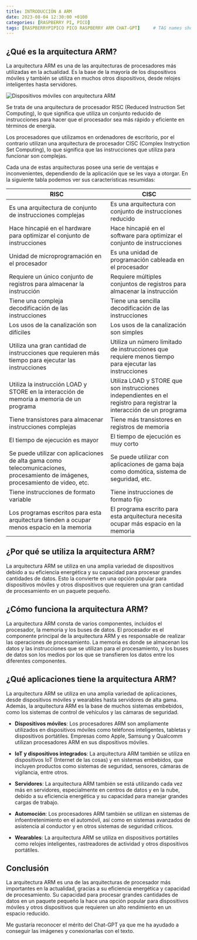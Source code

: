 ```yaml
---
title: INTRODUCCIÓN A ARM
date: 2023-08-04 12:30:00 +0100
categories: [RASPBERRY PI, PICO]
tags: [RASPBERRYPIPICO PICO RASPBERRY ARM CHAT-GPT]     # TAG names should always be lowercase
---
```


## ¿Qué es la arquitectura ARM?
La arquitectura ARM es una de las arquitecturas de procesadores más utilizadas en la actualidad. Es la base de la mayoría de los dispositivos móviles y también se utiliza en muchos otros dispositivos, desde relojes inteligentes hasta servidores.

![Dispositivos móviles con arquitectura ARM](https://www.muycomputer.com/wp-content/uploads/2016/02/ARM.jpg)

Se trata de una arquitectura de procesador RISC (Reduced Instruction Set Computing), lo que significa que utiliza un conjunto reducido de instrucciones para hacer que el procesador sea más rápido y eficiente en términos de energía.

Los procesadores que utilizamos en ordenadores de escritorio, por el contrario utilizan una arquitectura de procesador CISC (Complex Instryction Set Computing), lo que significa que las instrucciones que utiliza para funcionar son complejas.

Cada una de estas arquitecturas posee una serie de ventajas e inconvenientes, dependiendo de la aplicación que se les vaya a otorgar. En la siguiente tabla podemos ver sus características resumidas:

| RISC | CISC |
| ---- | ---- |
| Es una arquitectura de conjunto de instrucciones complejas | Es una arquitectura con conjunto de instrucciones reducido |
| Hace hincapié en el hardware para optimizar el conjunto de instrucciones | Hace hincapié en el software para optimizar el conjunto de instrucciones |
| Unidad de microprogramación en el procesador | Es una unidad de programación cableada en el procesador |
| Requiere un único conjunto de registros para almacenar la instrucción | Requiere múltiples conjuntos de registros para almacenar la instrucción |
| Tiene una compleja decodificación de las instrucciones | Tiene una sencilla decodificación de las instrucciones |
| Los usos de la canalización son difíciles | Los usos de la canalización son simples |
| Utiliza una gran cantidad de instrucciones que requieren más tiempo para ejecutar las instrucciones | Utiliza un número limitado de instrucciones que requiere menos tiempo para ejecutar las instrucciones |
| Utiliza la instrucción LOAD y STORE en la interacción de memoria a memoria de un programa | Utiliza LOAD y STORE que son instrucciones independientes en el registro para registrar la interacción de un programa |
| Tiene transistores para almacenar instrucciones complejas | Tiene más transistores en registros de memoria |
| El tiempo de ejecución es mayor | El tiempo de ejecución es muy corto |
| Se puede utilizar con aplicaciones de alta gama como telecomunicaciones, procesamiento de imágenes, procesamiento de video, etc. | Se puede utilizar con aplicaciones de gama baja como domótica, sistema de seguridad, etc. |
| Tiene instrucciones de formato variable | Tiene instrucciones de formato fijo |
| Los programas escritos para esta arquitectura tienden a ocupar menos espacio en la memoria | El programa escrito para esta arquitectura necesita ocupar más espacio en la memoria |

## ¿Por qué se utiliza la arquitectura ARM?
La arquitectura ARM se utiliza en una amplia variedad de dispositivos debido a su eficiencia energética y su capacidad para procesar grandes cantidades de datos. Esto la convierte en una opción popular para dispositivos móviles y otros dispositivos que requieren una gran cantidad de procesamiento en un paquete pequeño.

## ¿Cómo funciona la arquitectura ARM?
La arquitectura ARM consta de varios componentes, incluidos el procesador, la memoria y los buses de datos. El procesador es el componente principal de la arquitectura ARM y es responsable de realizar las operaciones de procesamiento. La memoria es donde se almacenan los datos y las instrucciones que se utilizan para el procesamiento, y los buses de datos son los medios por los que se transfieren los datos entre los diferentes componentes.

## ¿Qué aplicaciones tiene la arquitectura ARM?
La arquitectura ARM se utiliza en una amplia variedad de aplicaciones, desde dispositivos móviles y wearables hasta servidores de alta gama. Además, la arquitectura ARM es la base de muchos sistemas embebidos, como los sistemas de control de vehículos y las cámaras de seguridad.

- **Dispositivos móviles**: Los procesadores ARM son ampliamente utilizados en dispositivos móviles como teléfonos inteligentes, tabletas y dispositivos portátiles. Empresas como Apple, Samsung y Qualcomm utilizan procesadores ARM en sus dispositivos móviles.

- **IoT y dispositivos integrados**: La arquitectura ARM también se utiliza en dispositivos IoT (Internet de las cosas) y en sistemas embebidos, que incluyen productos como sistemas de seguridad, sensores, cámaras de vigilancia, entre otros.

- **Servidores**: La arquitectura ARM también se está utilizando cada vez más en servidores, especialmente en centros de datos y en la nube, debido a su eficiencia energética y su capacidad para manejar grandes cargas de trabajo.

- **Automoción**: Los procesadores ARM también se utilizan en sistemas de infoentretenimiento en el automóvil, así como en sistemas avanzados de asistencia al conductor y en otros sistemas de seguridad críticos.

- **Wearables**: La arquitectura ARM se utiliza en dispositivos portátiles como relojes inteligentes, rastreadores de actividad y otros dispositivos portátiles.

## Conclusión
La arquitectura ARM es una de las arquitecturas de procesador más importantes en la actualidad, gracias a su eficiencia energética y capacidad de procesamiento. Su capacidad para procesar grandes cantidades de datos en un paquete pequeño la hace una opción popular para dispositivos móviles y otros dispositivos que requieren un alto rendimiento en un espacio reducido.

Me gustaría reconocer el mérito del Chat-GPT ya que me ha ayudado a conseguir las imágenes y conexionarlas con el texto.